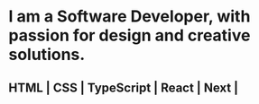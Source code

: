 # I am a Software Developer, with passion for design and creative solutions.

## HTML | CSS | TypeScript | React | Next | 
